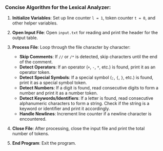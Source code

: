 ### Concise Algorithm for the Lexical Analyzer:

1. **Initialize Variables**: Set up line counter `l = 1`, token counter `t = 0`, and other helper variables.

2. **Open Input File**: Open `input.txt` for reading and print the header for the output table.

3. **Process File**: Loop through the file character by character:
   - **Skip Comments**: If `//` or `/*` is detected, skip characters until the end of the comment.
   - **Detect Operators**: If an operator (`+`, `-`, `*`, etc.) is found, print it as an operator token.
   - **Detect Special Symbols**: If a special symbol (`;`, `{`, `}`, etc.) is found, print it as a special symbol token.
   - **Detect Numbers**: If a digit is found, read consecutive digits to form a number and print it as a number token.
   - **Detect Keywords/Identifiers**: If a letter is found, read consecutive alphanumeric characters to form a string. Check if the string is a keyword or identifier and print it accordingly.
   - **Handle Newlines**: Increment line counter if a newline character is encountered.

4. **Close File**: After processing, close the input file and print the total number of tokens.

5. **End Program**: Exit the program.